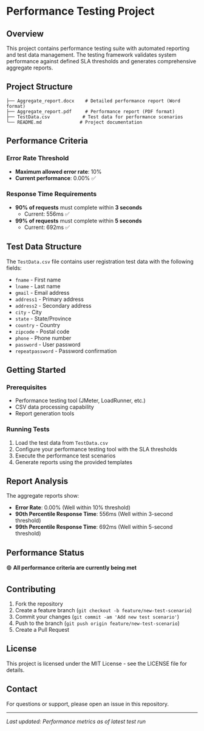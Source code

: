# Performance Testing Project

## Overview
This project contains performance testing suite with automated reporting and test data management. The testing framework validates system performance against defined SLA thresholds and generates comprehensive aggregate reports.

## Project Structure
```
├── Aggregate_report.docx    # Detailed performance report (Word format)
├── Aggregate_report.pdf     # Performance report (PDF format)  
├── TestData.csv            # Test data for performance scenarios
└── README.md              # Project documentation
```

## Performance Criteria

### Error Rate Threshold
- **Maximum allowed error rate**: 10%
- **Current performance**: 0.00% ✅

### Response Time Requirements
- **90% of requests** must complete within **3 seconds**
  - Current: 556ms ✅
- **99% of requests** must complete within **5 seconds**  
  - Current: 692ms ✅

## Test Data Structure

The `TestData.csv` file contains user registration test data with the following fields:
- `fname` - First name
- `lname` - Last name  
- `gmail` - Email address
- `address1` - Primary address
- `address2` - Secondary address
- `city` - City
- `state` - State/Province
- `country` - Country
- `zipcode` - Postal code
- `phone` - Phone number
- `password` - User password
- `repeatpassword` - Password confirmation

## Getting Started

### Prerequisites
- Performance testing tool (JMeter, LoadRunner, etc.)
- CSV data processing capability
- Report generation tools

### Running Tests
1. Load the test data from `TestData.csv`
2. Configure your performance testing tool with the SLA thresholds
3. Execute the performance test scenarios
4. Generate reports using the provided templates

## Report Analysis

The aggregate reports show:
- **Error Rate**: 0.00% (Well within 10% threshold)
- **90th Percentile Response Time**: 556ms (Well within 3-second threshold)  
- **99th Percentile Response Time**: 692ms (Well within 5-second threshold)

## Performance Status
🟢 **All performance criteria are currently being met**

## Contributing
1. Fork the repository
2. Create a feature branch (`git checkout -b feature/new-test-scenario`)
3. Commit your changes (`git commit -am 'Add new test scenario'`)
4. Push to the branch (`git push origin feature/new-test-scenario`)
5. Create a Pull Request

## License
This project is licensed under the MIT License - see the LICENSE file for details.

## Contact
For questions or support, please open an issue in this repository.

---
*Last updated: Performance metrics as of latest test run*
